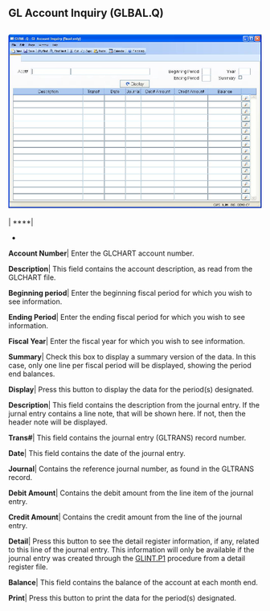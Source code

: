 ## GL Account Inquiry (GLBAL.Q)
<PageHeader />

##

![](./GLBAL-Q-1.jpg)

| ****|

-  
**Account Number**|  Enter the GLCHART account number.

**Description**|  This field contains the account description, as read from
the GLCHART file.

**Beginning period**|  Enter the beginning fiscal period for which you wish to
see information.

**Ending Period**|  Enter the ending fiscal period for which you wish to see
information.

**Fiscal Year**|  Enter the fiscal year for which you wish to see information.

**Summary**|  Check this box to display a summary version of the data. In this
case, only one line per fiscal period will be displayed, showing the period
end balances.

**Display**|  Press this button to display the data for the period(s)
designated.

**Description**|  This field contains the description from the journal entry.
If the jurnal entry contains a line note, that will be shown here. If not,
then the header note will be displayed.

**Trans#**|  This field contains the journal entry (GLTRANS) record number.

**Date**|  This field contains the date of the journal entry.

**Journal**|  Contains the reference journal number, as found in the GLTRANS
record.

**Debit Amount**|  Contains the debit amount from the line item of the journal
entry.

**Credit Amount**|  Contains the credit amount from the line of the journal
entry.

**Detail**|  Press this button to see the detail register information, if any,
related to this line of the journal entry. This information will only be
available if the journal entry was created through the
[GLINT.P1](../GLINT-P1/README.md) procedure from a detail register file.

**Balance**|  This field contains the balance of the account at each month
end.

**Print**|  Press this button to print the data for the period(s) designated.


<badge text= "Version 8.10.57 " vertical="middle" />

<PageFooter />
